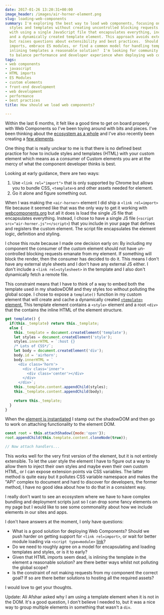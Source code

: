 ```yaml
---
date: 2017-01-26 13:20:31+00:00
image_header: /images/air-horner-element.png
slug: loading-web-components
summary: I'm exploring the best way to load web components, focusing on how to include
  styles and templates without creating uncontrolled blocking requests.  I've experimented
  with using a single JavaScript file that encapsulates everything, including styles
  and a dynamically created template element. This approach avoids external requests
  but raises questions about extensibility and best practices.  Should we revive HTML
  imports, embrace ES modules, or find a common model for handling templates and styles?  Is
  inlining templates a reasonable solution?  I'm looking for community input on how
  to balance performance and developer experience when deploying web components.
tags:
- web components
- javascript
- HTML imports
- ES Modules
- custom elements
- front-end development
- web development
- performance
- best practices
title: How should we load web components?

---
```


Within the last 6 months, it felt like a good time to get on board properly with
Web Components so I've been toying around with bits and pieces. I've been
thinking about the [ecosystem as a whole](/custom-elements-ecosystem/) and I've
also recently been creating a [few
elements](https://github.com/paulkinlan/air-horner).

One thing that is really unclear to me is that there is no defined best practice
for how to include styles and templates (HTML) with your custom element which
means as a consumer of Custom elements you are at the mercy of what the
component developer thinks is best.

Looking at early guidance, there are two ways:

1. Use `<link rel="import">` that is only supported by Chrome but allows you to
   bundle CSS, `<template>`s and other assets needed for element.
2. Go it alone and figure something out.

When I was making the `<air-horner>` element I did ship a `<link rel=import>`
file because it seemed like that was the only way to get it working with
[webcomponents.org](https://webcomponents.org/) but all it does is load the
single JS file that encapsulates everything. Instead, I chose to have a single
JS file (`<script src="air-horner.js"></script>`) that you include in your page
that defines and registers the custom element. The script file encapsulates the
element logic, definition and styling.

I chose this route because I made one decision early on: By including my
component the consumer of the custom element should not have un-controlled
blocking requests emanate from my element. If something will block the render,
then the consumer has decided to do it. This means I don't have any external
style sheets and I don't have any external JS either. I don't include a `<link
rel=stylesheet>` in the template and I also don't dynamically fetch a remote
file.

This constraint means that I have to think of a way to embed both the template
used in my shadowDOM and they styles too without polluting the global scope. I
chose to expose a `template()` function in my custom element that will create
and cache a dynamically created [`<template>`
element.](https://github.com/PaulKinlan/air-horner/blob/787cb29e967ee48e26e7e707b70c170258c0170b/air-horner.js#L16)
This template element contains a `<style>` element and a root `<div>` that the
contains the inline HTML of the element structure.

```javascript
get template() {
  if(this._template) return this._template;
  else {
    this._template = document.createElement('template');
    let styles = document.createElement('style');
    styles.innerHTML = `:host {}
    /* Lots of CSS*/`;
    let body = document.createElement('div');
    body.id = 'airhorn';
    body.innerHTML = `
      <div class='horn'>
        <div class='inner'>
          <div class='center'></div>
        </div>
      </div>`;
    this._template.content.appendChild(styles);
    this._template.content.appendChild(body);
    
    return this._template;
  }
}
```

When the [element is
instantiated](https://github.com/PaulKinlan/air-horner/blob/787cb29e967ee48e26e7e707b70c170258c0170b/air-horner.js#L187)
I stamp out the shadowDOM and then go to work on attaching functionality to the
element DOM.

```javascript
const root = this.attachShadow({mode:'open'});
root.appendChild(this.template.content.cloneNode(true));

// Now attach handlers...
``` 

This works well for the very first version of the element, but it is not
entirely extensible. To let the user style the element I have to figure out a
way to allow them to inject their own styles and maybe even their own custom
HTML, or I can expose extension points via CSS variables. The latter method is
quite easy but it pollutes CSS variable namespace and makes the "API" complex to
document and hard to discover for developers, the former method, I have no good
idea about how to do that in a consistent way.

I really don't want to see an ecosystem where we have to have complex bundling
and deployment scripts just so I can drop some fancy elements on my page but I 
would like to see some commonality about how we include elements in our sites 
and apps.

I don't have answers at the moment, I only have questions:

* What is a good solution for deploying Web Components? Should we push harder on
  getting support for `<link rel=import>`, or wait for better module loading via
  `<script type=module>` [link](https://blog.whatwg.org/js-modules)?
* Do we need to roughly agree on a model for encapsulating and loading templates and
  styles, or is it to early?
* Given that HTML imports seem dead, is inlining the template in the element a
  reasonable solution? are there better ways whilst not polluting the global
  scope?
* Is the constraint of not making requests from my component the correct goal?
  If so are there better solutions to hosting all the required assets?

I would love to get your thoughts.

Update: Ali Afshar asked why I am using a template element when it is not in the
DOM. It's a good question, I don't believe I needed to, but it was a nice way to
group multiple elements in something that wasn't a `div`.